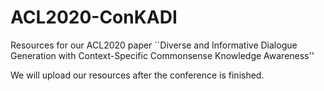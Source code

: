 # ACL2020-ConKADI
Resources for our ACL2020 paper ``Diverse and Informative Dialogue Generation with Context-Specific Commonsense Knowledge Awareness''

We will upload our resources after the conference is finished.
